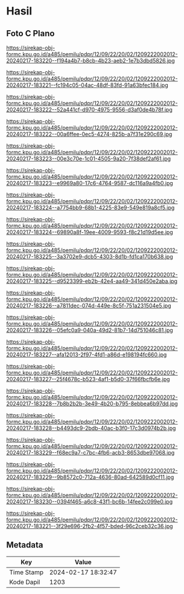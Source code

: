 # Hasil

## Foto C Plano

https://sirekap-obj-formc.kpu.go.id/a485/pemilu/pdpr/12/09/22/20/02/1209222002012-20240217-183220--f194a4b7-b8cb-4b23-aeb2-1e7b3dbd5826.jpg

https://sirekap-obj-formc.kpu.go.id/a485/pemilu/pdpr/12/09/22/20/02/1209222002012-20240217-183221--fc194c05-04ac-48df-83fd-91a63bfec184.jpg

https://sirekap-obj-formc.kpu.go.id/a485/pemilu/pdpr/12/09/22/20/02/1209222002012-20240217-183222--52a441cf-d970-4975-9556-d3af0de4b78f.jpg

https://sirekap-obj-formc.kpu.go.id/a485/pemilu/pdpr/12/09/22/20/02/1209222002012-20240217-183222--00a6ffee-0ec5-4274-825b-a7f31e290c69.jpg

https://sirekap-obj-formc.kpu.go.id/a485/pemilu/pdpr/12/09/22/20/02/1209222002012-20240217-183223--00e3c70e-1c01-4505-9a20-7f38def2af61.jpg

https://sirekap-obj-formc.kpu.go.id/a485/pemilu/pdpr/12/09/22/20/02/1209222002012-20240217-183223--e9969a80-17c6-4764-9587-dc116a9a4fb0.jpg

https://sirekap-obj-formc.kpu.go.id/a485/pemilu/pdpr/12/09/22/20/02/1209222002012-20240217-183224--a7754bb9-68b1-4225-83e9-549e819a8cf5.jpg

https://sirekap-obj-formc.kpu.go.id/a485/pemilu/pdpr/12/09/22/20/02/1209222002012-20240217-183224--69890a8f-19ee-4009-9593-f8c21d19d5ee.jpg

https://sirekap-obj-formc.kpu.go.id/a485/pemilu/pdpr/12/09/22/20/02/1209222002012-20240217-183225--3a3702e9-dcb5-4303-8d1b-fd1ca170b638.jpg

https://sirekap-obj-formc.kpu.go.id/a485/pemilu/pdpr/12/09/22/20/02/1209222002012-20240217-183225--d9523399-eb2b-42e4-aa49-341d450e2aba.jpg

https://sirekap-obj-formc.kpu.go.id/a485/pemilu/pdpr/12/09/22/20/02/1209222002012-20240217-183226--a7811dec-074d-449e-8c5f-751a231504e5.jpg

https://sirekap-obj-formc.kpu.go.id/a485/pemilu/pdpr/12/09/22/20/02/1209222002012-20240217-183226--05efc0a9-040a-49d2-81b7-14d751046c81.jpg

https://sirekap-obj-formc.kpu.go.id/a485/pemilu/pdpr/12/09/22/20/02/1209222002012-20240217-183227--afa12013-2f97-4fd1-a86d-e198194fc660.jpg

https://sirekap-obj-formc.kpu.go.id/a485/pemilu/pdpr/12/09/22/20/02/1209222002012-20240217-183227--25f4678c-b523-4af1-b5d0-37f66fbcfb6e.jpg

https://sirekap-obj-formc.kpu.go.id/a485/pemilu/pdpr/12/09/22/20/02/1209222002012-20240217-183228--7b8b2b2b-3e49-4b20-b795-8ebbea6b97dd.jpg

https://sirekap-obj-formc.kpu.go.id/a485/pemilu/pdpr/12/09/22/20/02/1209222002012-20240217-183228--b4493dc9-2bdb-40ac-b3f0-17c3d0974b2b.jpg

https://sirekap-obj-formc.kpu.go.id/a485/pemilu/pdpr/12/09/22/20/02/1209222002012-20240217-183229--f68ec9a7-c7bc-4fb6-acb3-8653dbe97068.jpg

https://sirekap-obj-formc.kpu.go.id/a485/pemilu/pdpr/12/09/22/20/02/1209222002012-20240217-183229--9b8572c0-712a-4636-80ad-642589d0cf11.jpg

https://sirekap-obj-formc.kpu.go.id/a485/pemilu/pdpr/12/09/22/20/02/1209222002012-20240217-183230--0394f465-a6c8-43f1-bc6b-14fee2c099e0.jpg

https://sirekap-obj-formc.kpu.go.id/a485/pemilu/pdpr/12/09/22/20/02/1209222002012-20240217-183221--3f29e696-2fb2-4f57-bded-96c2ceb32c36.jpg


## Metadata

| Key        | Value               |
| ---------- | ------------------- |
| Time Stamp | 2024-02-17 18:32:47 |
| Kode Dapil | 1203                |



